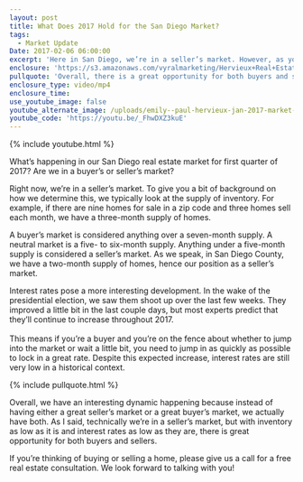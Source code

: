 ```yaml
---
layout: post
title: What Does 2017 Hold for the San Diego Market?
tags:
  - Market Update
Date: 2017-02-06 06:00:00
excerpt: 'Here in San Diego, we’re in a seller’s market. However, as you’ll see, there is a great opportunity for both sellers and buyers.'
enclosure: 'https://s3.amazonaws.com/vyralmarketing/Hervieux+Real+Estate/San+Diego+Real+Estate-+A+First+Look+at+the+2017+San+Diego+Market+(1).mp4'
pullquote: 'Overall, there is a great opportunity for both buyers and sellers.'
enclosure_type: video/mp4
enclosure_time:
use_youtube_image: false
youtube_alternate_image: /uploads/emily--paul-hervieux-jan-2017-market--update.jpg
youtube_code: 'https://youtu.be/_FhwDXZ3kuE'
---
```



{% include youtube.html %}

What’s happening in our San Diego real estate market for first quarter of 2017? Are we in a buyer’s or seller’s market?

Right now, we’re in a seller’s market. To give you a bit of background on how we determine this, we typically look at the supply of inventory. For example, if there are nine homes for sale in a zip code and three homes sell each month, we have a three-month supply of homes.

A buyer’s market is considered anything over a seven-month supply. A neutral market is a five- to six-month supply. Anything under a five-month supply is considered a seller’s market. As we speak, in San Diego County, we have a two-month supply of homes, hence our position as a seller’s market.

Interest rates pose a more interesting development. In the wake of the presidential election, we saw them shoot up over the last few weeks. They improved a little bit in the last couple days, but most experts predict that they’ll continue to increase throughout 2017.
<br>
<br>This means if you’re a buyer and you’re on the fence about whether to jump into the market or wait a little bit, you need to jump in as quickly as possible to lock in a great rate. Despite this expected increase, interest rates are still very low in a historical context.

{% include pullquote.html %}

Overall, we have an interesting dynamic happening because instead of having either a great seller’s market or a great buyer’s market, we actually have both. As I said, technically we’re in a seller’s market, but with inventory as low as it is and interest rates as low as they are, there is great opportunity for both buyers and sellers.

If you’re thinking of buying or selling a home, please give us a call for a free real estate consultation. We look forward to talking with you!